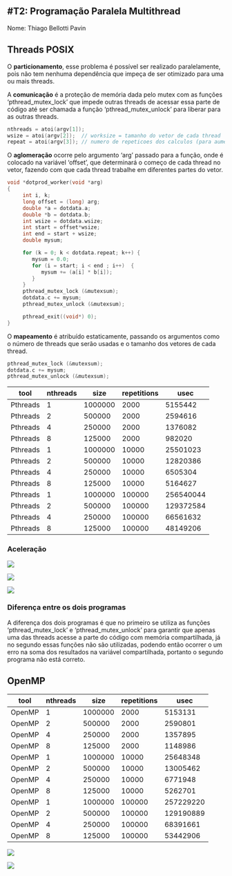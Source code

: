 #T2: Programação Paralela Multithread
-------------------------------------

Nome: Thiago Bellotti Pavin

## Threads POSIX

O **particionamento**, esse problema é possível ser realizado paralelamente, pois não tem nenhuma dependência que impeça de ser otimizado para uma ou mais threads.

A **comunicação** é a proteção de memória dada pelo mutex com as funções ‘pthread_mutex_lock’ que impede outras threads de acessar essa parte de código até ser chamada a função ‘pthread_mutex_unlock’ para liberar para as outras threads.
  
  ```c
  nthreads = atoi(argv[1]); 
  wsize = atoi(argv[2]);  // worksize = tamanho do vetor de cada thread
  repeat = atoi(argv[3]); // numero de repeticoes dos calculos (para aumentar carga)
  ```


O **aglomeração** ocorre pelo argumento ‘arg’ passado para a função, onde é colocado na variável ‘offset’, que determinará o começo de cada thread no vetor, fazendo com que cada thread trabalhe em diferentes partes do vetor.

  ```c
  void *dotprod_worker(void *arg)
  {
	   int i, k;
	   long offset = (long) arg;
	   double *a = dotdata.a;
	   double *b = dotdata.b;
	   int wsize = dotdata.wsize;
	   int start = offset*wsize;
	   int end = start + wsize;
	   double mysum;

	   for (k = 0; k < dotdata.repeat; k++) {
	      mysum = 0.0;
	      for (i = start; i < end ; i++)  {
	         mysum += (a[i] * b[i]);
	      }
	   }
	   pthread_mutex_lock (&mutexsum);
	   dotdata.c += mysum;
	   pthread_mutex_unlock (&mutexsum);

	   pthread_exit((void*) 0);
  }
  ```

O **mapeamento** é atribuído estaticamente, passando os argumentos como o número de threads que serão usadas e o tamanho dos vetores de cada thread.

  ```c
  pthread_mutex_lock (&mutexsum);
  dotdata.c += mysum;
  pthread_mutex_unlock (&mutexsum);
  ```

| tool     | nthreads | size    | repetitions | usec      | 
|----------|----------|---------|-------------|-----------| 
| Pthreads | 1        | 1000000 | 2000        | 5155442   | 
| Pthreads | 2        | 500000  | 2000        | 2594616   | 
| Pthreads | 4        | 250000  | 2000        | 1376082   | 
| Pthreads | 8        | 125000  | 2000        | 982020    | 
| Pthreads | 1        | 1000000 | 10000       | 25501023  | 
| Pthreads | 2        | 500000  | 10000       | 12820386  | 
| Pthreads | 4        | 250000  | 10000       | 6505304   | 
| Pthreads | 8        | 125000  | 10000       | 5164627   | 
| Pthreads | 1        | 1000000 | 100000      | 256540044 | 
| Pthreads | 2        | 500000  | 100000      | 129372584 | 
| Pthreads | 4        | 250000  | 100000      | 66561632  | 
| Pthreads | 8        | 125000  | 100000      | 48149206  | 


### Aceleração


![](images/ImagemGraficoMicro.png)

![](images/ImagemGraficoAcele.png)

![](images/ImagemGraficoAceleRep.png)


### Diferença entre os dois programas 

A diferença dos dois programas é que no primeiro se utiliza as funções ‘pthread_mutex_lock’ e ‘pthread_mutex_unlock’ para garantir que apenas uma das threads acesse a parte do código com memória compartilhada, já no segundo essas funções não são utilizadas, podendo então ocorrer o um erro na soma dos resultados na variável compartilhada, portanto o segundo programa não está correto.



## OpenMP

| tool   | nthreads | size    | repetitions | usec      | 
|--------|----------|---------|-------------|-----------| 
| OpenMP | 1        | 1000000 | 2000        | 5153131   | 
| OpenMP | 2        | 500000  | 2000        | 2590801   | 
| OpenMP | 4        | 250000  | 2000        | 1357895   | 
| OpenMP | 8        | 125000  | 2000        | 1148986   | 
| OpenMP | 1        | 1000000 | 10000       | 25648348  | 
| OpenMP | 2        | 500000  | 10000       | 13005462  | 
| OpenMP | 4        | 250000  | 10000       | 6771948   | 
| OpenMP | 8        | 125000  | 10000       | 5262701   | 
| OpenMP | 1        | 1000000 | 100000      | 257229220 | 
| OpenMP | 2        | 500000  | 100000      | 129190889 | 
| OpenMP | 4        | 250000  | 100000      | 68391661  | 
| OpenMP | 8        | 125000  | 100000      | 53442906  | 

![](images/ImagemGraficoAceleOPM.png)

![](images/ImagemGraficoAceleOPMRep.png)


